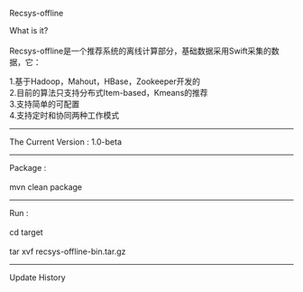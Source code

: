   Recsys-offline

  What is it? <br />  
  Recsys-offline是一个推荐系统的离线计算部分，基础数据采用Swift采集的数据，它： <br /> 

  1.基于Hadoop，Mahout，HBase，Zookeeper开发的 <br /> 
  2.目前的算法只支持分布式Item-based，Kmeans的推荐 <br /> 
  3.支持简单的可配置 <br /> 
  4.支持定时和协同两种工作模式 <br /> 
  
  -----------

  The Current Version : 1.0-beta

  -----------

  Package : <br />  
  mvn clean package
  
  -----------

  Run : <br />  
  cd target<br />  
  tar xvf recsys-offline-bin.tar.gz<br />  

  
  --------------

  Update History
